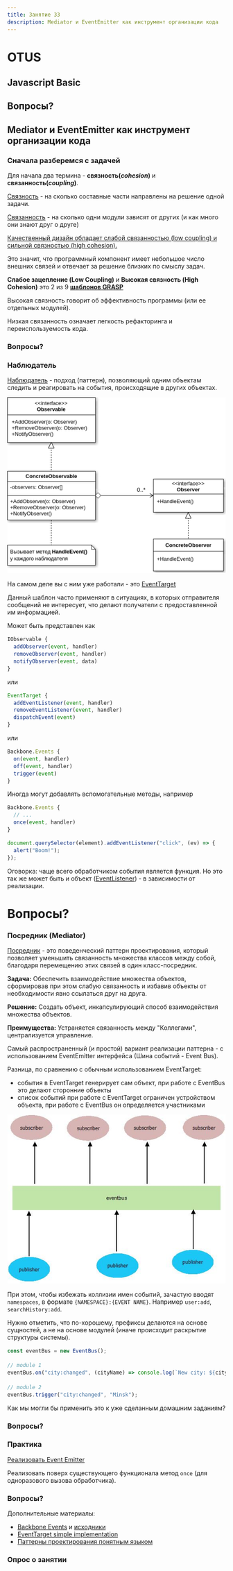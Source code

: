 ```yaml
---
title: Занятие 33
description: Mediator и EventEmitter как инструмент организации кода
---
```


# OTUS

## Javascript Basic

<!-- v -->

## Вопросы?

<!-- s -->

## Mediator и EventEmitter как инструмент организации кода

<!-- s -->

### Сначала разберемся с задачей

<!-- v -->

Для начала два термина - **связность(_cohesion_)** и **связанность(_coupling_)**.

[Связность](<https://ru.wikipedia.org/wiki/%D0%A1%D0%B2%D1%8F%D0%B7%D0%BD%D0%BE%D1%81%D1%82%D1%8C_(%D0%BF%D1%80%D0%BE%D0%B3%D1%80%D0%B0%D0%BC%D0%BC%D0%B8%D1%80%D0%BE%D0%B2%D0%B0%D0%BD%D0%B8%D0%B5)>) - на сколько составные части направлены на решение одной задачи.

[Связанность](<https://ru.wikipedia.org/wiki/%D0%97%D0%B0%D1%86%D0%B5%D0%BF%D0%BB%D0%B5%D0%BD%D0%B8%D0%B5_(%D0%BF%D1%80%D0%BE%D0%B3%D1%80%D0%B0%D0%BC%D0%BC%D0%B8%D1%80%D0%BE%D0%B2%D0%B0%D0%BD%D0%B8%D0%B5)>) - на сколько одни модули зависят от других (и как много они знают друг о друге)

<!-- v -->

[Качественный дизайн обладает слабой связанностью (low coupling) и сильной связностью (high cohesion).](https://medium.com/german-gorelkin/low-coupling-high-cohesion-d36369fb1be9)

Это значит, что программный компонент имеет небольшое число внешних связей и отвечает за решение близких по смыслу задач.

<!-- v -->

**Слабое зацепление (Low Coupling)** и **Высокая связность (High Cohesion)** это 2 из 9 [**шаблонов GRASP**](<https://ru.wikipedia.org/wiki/GRASP#4._%D0%A1%D0%BB%D0%B0%D0%B1%D0%BE%D0%B5_%D0%B7%D0%B0%D1%86%D0%B5%D0%BF%D0%BB%D0%B5%D0%BD%D0%B8%D0%B5_(Low_Coupling)>)

<!-- v -->

Высокая связность говорит об эффективность программы (или ее отдельных модулей).

Низкая связанность означает легкость рефакторинга и переиспользуемость кода.

<!-- v -->

### Вопросы?

<!-- s -->

### Наблюдатель

<!-- v -->

[Наблюдатель](https://refactoring.guru/ru/design-patterns/observer) - подход (паттерн), позволяющий одним объектам следить и реагировать на события, происходящие в других объектах.

<!-- v -->

<img src="./images/ObservableUML.png" title="Observable UML" />

<!-- v -->

На самом деле вы с ним уже работали - это [EventTarget](https://developer.mozilla.org/ru/docs/Web/API/EventTarget)

<!-- v -->

Данный шаблон часто применяют в ситуациях, в которых отправителя сообщений не интересует, что делают получатели с предоставленной им информацией.

<!-- v -->

Может быть представлен как

```ts
IObservable {
  addObserver(event, handler)
  removeObserver(event, handler)
  notifyObserver(event, data)
}
```

<!-- v -->

или

```ts
EventTarget {
  addEventListener(event, handler)
  removeEventListener(event, handler)
  dispatchEvent(event)
}
```

<!-- v -->

или

```ts
Backbone.Events {
  on(event, handler)
  off(event, handler)
  trigger(event)
}
```

<!-- v -->

Иногда могут добавлять вспомогательные методы, например

```ts
Backbone.Events {
  // ...
  once(event, handler)
}
```

<!-- v -->

```ts
document.querySelector(element).addEventListener("click", (ev) => {
  alert("Boom!");
});
```

<!-- v -->

Оговорка: чаще всего обработчиком события является функция. Но это так же может быть и объект ([EventListener](https://developer.mozilla.org/ru/docs/Web/API/EventListener)) - в зависимости от реализации.

<!-- v -->

# Вопросы?

<!-- s -->

### Посредник (Mediator)

<!-- v -->

[Посредник](https://refactoring.guru/ru/design-patterns/mediator) - это поведенческий паттерн проектирования, который позволяет уменьшить связанность множества классов между собой, благодаря перемещению этих связей в один класс-посредник.

<!-- v -->

**Задача:** Обеспечить взаимодействие множества объектов, сформировав при этом слабую связанность и избавив объекты от необходимости явно ссылаться друг на друга.

**Решение:** Создать объект, инкапсулирующий способ взаимодействия множества объектов.

**Преимущества:** Устраняется связанность между "Коллегами", централизуется управление.

<!-- v -->

Самый распространенный (и простой) вариант реализации паттерна - с использованием EventEmitter интерфейса (Шина событий - Event Bus).

<!-- v -->

Разница, по сравнению с обычным использованием EventTarget:

- события в EventTarget генерирует сам объект, при работе с EventBus это делают сторонние объекты
- список событий при работе с EventTarget ограничен устройством объекта, при работе с EventBus он определяется участниками

<!-- v -->

<img src="./images/EventBus.jpeg" title="Event Bus" />

<!-- v -->

При этом, чтобы избежать коллизии имен событий, зачастую вводят `namespaces`, в формате `{NAMESPACE}:{EVENT NAME}`. Например `user:add`, `searchHistory:add`.

Нужно отметить, что по-хорошему, префиксы делаются на основе сущностей, а не на основе модулей (иначе происходит раскрытие структуры системы).

<!-- v -->

```ts
const eventBus = new EventBus();

// module 1
eventBus.on("city:changed", (cityName) => console.log(`New city: ${cityName}`));

// module 2
eventBus.trigger("city:changed", "Minsk");
```

<!-- v -->

Как мы могли бы применить это к уже сделанным домашним заданиям?

<!-- v -->

### Вопросы?

<!-- s -->

### Практика

<!-- v -->

[Реализовать Event Emitter](https://codesandbox.io/s/github/vvscode/otus--javascript-basic/tree/master/lessons/lesson33/code/eventEmitter)

<!-- v -->

Реализовать поверх существующего функционала метод `once` (для одноразового вызова обработчика).

<!-- v -->

### Вопросы?

<!-- s -->

Дополнительные материалы:

- [Backbone Events](https://backbonejs.org/#Events) и [исходники](https://backbonejs.org/docs/backbone.html#section-17)
- [EventTarget simple implementation](https://developer.mozilla.org/en-US/docs/Web/API/EventTarget)
- [Паттерны проектирования понятным языком](https://refactoring.guru/ru/design-patterns)

<!-- v -->

### Опрос о занятии
